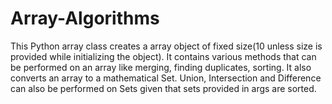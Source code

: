 # Array-Algorithms
This Python array class creates a array object of fixed size(10 unless size is provided while initializing the object). It contains various methods that can be performed on an array like merging, finding duplicates, sorting. It also converts an array to a mathematical Set. Union, Intersection and Difference can also be performed on Sets given that sets provided in args are sorted.
